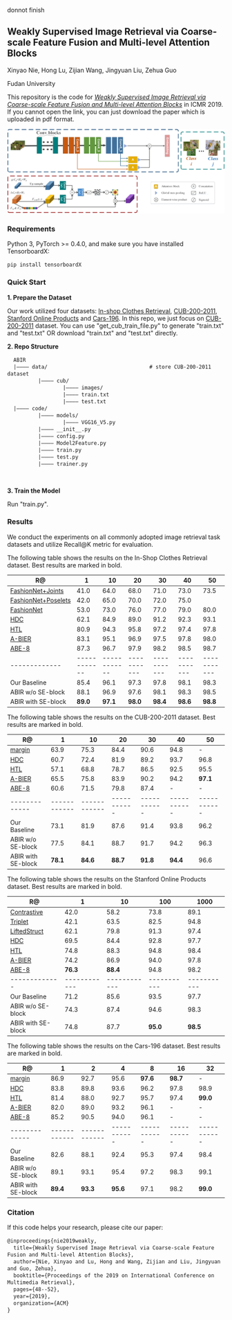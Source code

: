 donnot finish
## Weakly Supervised Image Retrieval via Coarse-scale Feature Fusion and Multi-level Attention Blocks

Xinyao Nie, Hong Lu, Zijian Wang, Jingyuan Liu, Zehua Guo

Fudan University

This repository is the code for [*Weakly Supervised Image Retrieval via Coarse-scale Feature Fusion and Multi-level Attention Blocks*](http://delivery.acm.org/10.1145/3330000/3325017/p48-nie.pdf?ip=202.120.235.148&id=3325017&acc=ACTIVE%20SERVICE&key=BF85BBA5741FDC6E%2E88014DC677A1F2C3%2E4D4702B0C3E38B35%2E4D4702B0C3E38B35&__acm__=1569220109_4d00dffbd4d9fffc5306e5d1173efed8) in ICMR 2019. If you cannot open the link, you can just download the paper which is uploaded in pdf format.

![network](https://github.com/SHIsue/ABIR/blob/master/images/network.png)

### Requirements

Python 3, PyTorch >= 0.4.0, and make sure you have installed TensorboardX:

```
pip install tensorboardX
```

### Quick Start

__1\. Prepare the Dataset__

Our work utilized four datasets: [In-shop Clothes Retrieval](http://mmlab.ie.cuhk.edu.hk/projects/DeepFashion/InShopRetrieval.html), [CUB-200-2011](http://www.vision.caltech.edu/visipedia/CUB-200-2011.html), [Stanford Online Products](https://github.com/rksltnl/Deep-Metric-Learning-CVPR16) and [Cars-196](http://ai.stanford.edu/~jkrause/cars/car_dataset.html). 
In this repo, we just focus on [CUB-200-2011](http://www.vision.caltech.edu/visipedia/CUB-200-2011.html) dataset. You can use "get_cub_train_file.py" to generate "train.txt" and "test.txt" OR download "train.txt" and "test.txt" directly.

__2\. Repo Structure__

```text
  ABIR
  |———— data/                                 # store CUB-200-2011 dataset
          |———— cub/
                  |———— images/
                  |———— train.txt
                  |———— test.txt
  |———— code/                               
          |———— models/              
                  |———— VGG16_V5.py
          |———— __init__.py
          |———— config.py                               
          |———— Model2Feature.py 
          |———— train.py  
          |———— test.py  
          |———— trainer.py  

 
```


__3\. Train the Model__

Run "train.py".


### Results

We conduct the experiments on all commonly adopted image retrieval task datasets and utilize Recall@K metric for evaluation. 

The following table shows the results on the In-Shop Clothes Retrieval dataset. Best results are marked in bold.

|R@           | 1          | 10         | 20        | 30        | 40        | 50        |
|-------------|------------|------------|-----------|-----------|-----------|-----------|
| [FashionNet+Joints](https://ieeexplore.ieee.org/stamp/stamp.jsp?tp=&arnumber=7780493)  | 41.0     | 64.0     | 68.0   | 71.0   | 73.0      | 73.5      |
| [FashionNet+Poselets](https://ieeexplore.ieee.org/stamp/stamp.jsp?tp=&arnumber=7780493)         | 42.0     | 65.0     | 70.0   | 72.0   | 75.0      |
| [FashionNet](https://ieeexplore.ieee.org/stamp/stamp.jsp?tp=&arnumber=7780493)        | 53.0     | 73.0     | 76.0   | 77.0   | 79.0      | 80.0      |
| [HDC](https://ieeexplore.ieee.org/stamp/stamp.jsp?tp=&arnumber=8237356) | 62.1     | 84.9     | 89.0   | 91.2   | 92.3      | 93.1      |
| [HTL](https://arxiv.org/pdf/1810.06951.pdf)        | 80.9 | 94.3 | 95.8   | 97.2   | 97.4      | 97.8  |
| [A-BIER](https://arxiv.org/pdf/1810.06951.pdf)        | 83.1 | 95.1 | 96.9   | 97.5   | 97.8      | 98.0  |
| [ABE-8](https://arxiv.org/pdf/1810.06951.pdf)        | 87.3 | 96.7 | 97.9   | 98.2   | 98.5      | 98.7  |
|-------------|------------|------------|-----------|-----------|-----------|-----------|
| Our Baseline        | 85.4 | 96.1 | 97.3   | 97.8   | 98.1      | 98.3  |
| ABIR w/o SE-block        | 88.1 | 96.9 | 97.6   | 98.1   | 98.3      | 98.5  |
| ABIR with SE-block        | **89.0** | **97.1** | **98.0**   | **98.4**   | **98.6**      | **98.8**  |

The following table shows the results on the CUB-200-2011 dataset. Best results are marked in bold.

|R@           | 1          | 10         | 20        | 30        | 40        | 50        |
|-------------|------------|------------|-----------|-----------|-----------|-----------|
| [margin](https://arxiv.org/pdf/1706.07567.pdf)  | 63.9   | 75.3     | 84.4   | 90.6   | 94.8    | -   |
| [HDC](https://ieeexplore.ieee.org/stamp/stamp.jsp?tp=&arnumber=8237356)         | 60.7     | 72.4     | 81.9   | 89.2   | 93.7    | 96.8   |
| [HTL](https://arxiv.org/pdf/1810.06951.pdf)        | 57.1     | 68.8     | 78.7   | 86.5   | 92.5    | 95.5      |
| [A-BIER](https://arxiv.org/pdf/1810.06951.pdf) | 65.5     | 75.8     | 83.9   | 90.2   | 94.2      | **97.1**      |
| [ABE-8](https://arxiv.org/pdf/1810.06951.pdf)        | 60.6 | 71.5 | 79.8   | 87.4   | -      | -  |
|-------------|------------|------------|-----------|-----------|-----------|-----------|
| Our Baseline        | 73.1 | 81.9 | 87.6   | 91.4   | 93.8   | 96.2  |
| ABIR w/o SE-block        | 77.5 | 84.1 | 88.7   | 91.7   | 94.2      | 96.3  |
| ABIR with SE-block         | **78.1** | **84.6** | **88.7**   | **91.8**   | **94.4**      | 96.6  |

The following table shows the results on the Stanford Online Products dataset. Best results are marked in bold.

|R@           | 1          | 10         | 100        | 1000        |
|-------------|------------|------------|-----------|-----------|
| [Contrastive](https://arxiv.org/pdf/1511.06452.pdf)  | 42.0   | 58.2     | 73.8   | 89.1   |
| [Triplet](https://arxiv.org/pdf/1511.06452.pdf)  | 42.1   | 63.5     | 82.5   | 94.8   |
| [LiftedStruct](https://arxiv.org/pdf/1511.06452.pdf)  | 62.1   | 79.8     | 91.3   | 97.4   |
| [HDC](https://ieeexplore.ieee.org/stamp/stamp.jsp?tp=&arnumber=8237356)         | 69.5     | 84.4     | 92.8   |  97.7   |
| [HTL](https://arxiv.org/pdf/1810.06951.pdf)        | 74.8     | 88.3     | 94.8   | 98.4   |
| [A-BIER](https://arxiv.org/pdf/1810.06951.pdf) | 74.2     | 86.9     | 94.0   | 97.8   |
| [ABE-8](https://arxiv.org/pdf/1810.06951.pdf)        | **76.3** | **88.4** | 94.8   | 98.2   |
|-------------|------------|------------|-----------|-----------|
| Our Baseline        | 71.2 | 85.6 | 93.5   | 97.7   |
| ABIR w/o SE-block        | 74.3 | 87.4 | 94.6   | 98.3   |
| ABIR with SE-block         | 74.8 | 87.7 | **95.0**   | **98.5**   |

The following table shows the results on the Cars-196 dataset. Best results are marked in bold.

|R@           | 1          | 2         | 4        | 8        | 16        | 32        |
|-------------|------------|------------|-----------|-----------|-----------|-----------|
| [margin](https://arxiv.org/pdf/1706.07567.pdf)  | 86.9   | 92.7     | 95.6   | **97.6**   | **98.7**    | -   |
| [HDC](https://ieeexplore.ieee.org/stamp/stamp.jsp?tp=&arnumber=8237356)         | 83.8     | 89.8     | 93.6   | 96.2   | 97.8    | 98.9   |
| [HTL](https://arxiv.org/pdf/1810.06951.pdf)        | 81.4     | 88.0     | 92.7   | 95.7   | 97.4    | **99.0**      |
| [A-BIER](https://arxiv.org/pdf/1810.06951.pdf) | 82.0     | 89.0     | 93.2   | 96.1   | -      | -      |
| [ABE-8](https://arxiv.org/pdf/1810.06951.pdf)        | 85.2 | 90.5 | 94.0   | 96.1   | -      | -  |
|-------------|------------|------------|-----------|-----------|-----------|-----------|
| Our Baseline        | 82.6 | 88.1 | 92.4   | 95.3   | 97.4   | 98.4  |
| ABIR w/o SE-block        | 89.1 | 93.1 | 95.4   | 97.2   | 98.3      | 99.1  |
| ABIR with SE-block         | **89.4** | **93.3** | **95.6**   | 97.1   | 98.2      | **99.0**  |

### Citation

If this code helps your research, please cite our paper:

```shell
@inproceedings{nie2019weakly,
  title={Weakly Supervised Image Retrieval via Coarse-scale Feature Fusion and Multi-level Attention Blocks},
  author={Nie, Xinyao and Lu, Hong and Wang, Zijian and Liu, Jingyuan and Guo, Zehua},
  booktitle={Proceedings of the 2019 on International Conference on Multimedia Retrieval},
  pages={48--52},
  year={2019},
  organization={ACM}
}
```

